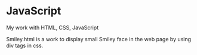 # JavaScript
My work with HTML, CSS, JavaScript

Smiley.html is a work to display small Smiley face in the web page by using div tags in css.


